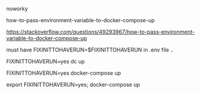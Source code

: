 
noworky


how-to-pass-environment-variable-to-docker-compose-up



https://stackoverflow.com/questions/49293967/how-to-pass-environment-variable-to-docker-compose-up


must have FIXINITTOHAVERUN=$FIXINITTOHAVERUN in .env file ..

FIXINITTOHAVERUN=yes dc up


FIXINITTOHAVERUN=yes docker-compose up

export FIXINITTOHAVERUN=yes; docker-compose up

